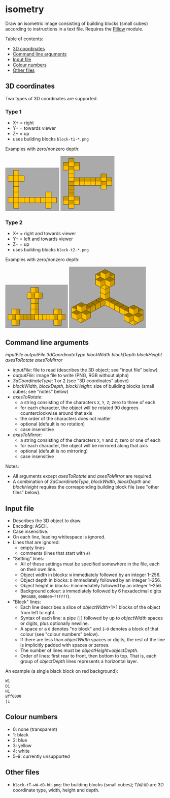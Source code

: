 # isometry
Draw an isometric image consisting of building blocks (small cubes) according to instructions in a text file.
Requires the [Pillow](https://python-pillow.org) module.

Table of contents:
* [3D coordinates](#3d-coordinates)
* [Command line arguments](#command-line-arguments)
* [Input file](#input-file)
* [Colour numbers](#colour-numbers)
* [Other files](#other-files)

## 3D coordinates
Two types of 3D coordinates are supported.

### Type 1
* X+ = right
* Y+ = towards viewer
* Z+ = up
* uses building blocks `block-t1-*.png`

Examples with zero/nonzero depth:

![an example of "type 1" projection with zero depth](example-t1a.png)
![an example of "type 1" projection with nonzero depth](example-t1b.png)

### Type 2
* X+ = right and towards viewer
* Y+ = left and towards viewer
* Z+ = up
* uses building blocks `block-t2-*.png`

Examples with zero/nonzero depth:

![an example of "type 2" projection with zero depth](example-t2a.png)
![an example of "type 2" projection with nonzero depth](example-t2b.png)

## Command line arguments
*inputFile outputFile 3dCoordinateType blockWidth blockDepth blockHeight axesToRotate axesToMirror*
* *inputFile*: file to read (describes the 3D object; see "input file" below)
* *outputFile*: image file to write (PNG, RGB without alpha)
* *3dCoordinateType*: 1 or 2 (see "3D coordinates" above)
* *blockWidth, blockDepth, blockHeight*: size of building blocks (small cubes; see "notes" below)
* *axesToRotate*:
  * a string consisting of the characters `X`, `Y`, `Z`; zero to three of each
  * for each character, the object will be rotated 90 degrees counterclockwise around that axis
  * the order of the characters does not matter
  * optional (default is no rotation)
  * case insensitive
* *axesToMirror*:
  * a string consisting of the characters `X`, `Y` and `Z`; zero or one of each
  * for each character, the object will be mirrored along that axis
  * optional (default is no mirroring)
  * case insensitive

Notes:
* All arguments except *axesToRotate* and *axesToMirror* are required.
* A combination of *3dCoordinateType*, *blockWidth*, *blockDepth* and *blockHeight* requires the corresponding building block file (see "other files" below).

## Input file
* Describes the 3D object to draw.
* Encoding: ASCII.
* Case insensitive.
* On each line, leading whitespace is ignored.
* Lines that are ignored:
  * empty lines
  * comments (lines that start with `#`)
* "Setting" lines:
  * All of these settings must be specified somewhere in the file, each on their own line.
  * Object width in blocks: `W` immediately followed by an integer 1&ndash;256.
  * Object depth in blocks: `D` immediately followed by an integer 1&ndash;256.
  * Object height in blocks: `H` immediately followed by an integer 1&ndash;256.
  * Background colour: `B` immediately followed by 6 hexadecimal digits (`RRGGBB`, `000000`&ndash;`ffffff`).
* "Block" lines:
  * Each line describes a slice of *objectWidth*&times;1&times;1 blocks of the object from left to right.
  * Syntax of each line: a pipe (`|`) followed by up to *objectWidth* spaces or digits, plus optionally newline.
  * A space or a `0` denotes "no block" and `1`&ndash;`9` denotes a block of that colour (see "colour numbers" below).
  * If there are less than *objectWidth* spaces or digits, the rest of the line is implicitly padded with spaces or zeroes.
  * The number of lines must be *objectHeight*&times;*objectDepth*.
  * Order of lines: first rear to front, then bottom to top. That is, each group of *objectDepth* lines represents a horizontal layer.

An example (a single black block on red background):
```
W1
D1
H1
Bff0000
|1
```

## Colour numbers
* 0: none (transparent)
* 1: black
* 2: blue
* 3: yellow
* 4: white
* 5&ndash;9: currently unsupported

## Other files
* `block-tT-wW-dD-hH.png`: the building blocks (small cubes); `T`/`W`/`H`/`D` are 3D coordinate type, width, height and depth.

